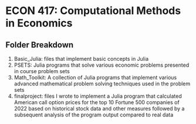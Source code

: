 # ECON 417: Computational Methods in Economics

## Folder Breakdown
1. Basic_Julia: files that implement basic concepts in Julia
2. PSETS: Julia programs that solve various economic problems presented in course problem sets
3. Math_Toolkit: A collection of Julia programs that implement various advanced mathematical problem solving techniques used in the problem sets
4. finalproject: files I wrote to implement a Julia program that calculated American call option prices for the top 10 Fortune 500 companies of 2022 based on historical stock data and other measures followed by a subsequent analysis of the program output compared to real data
